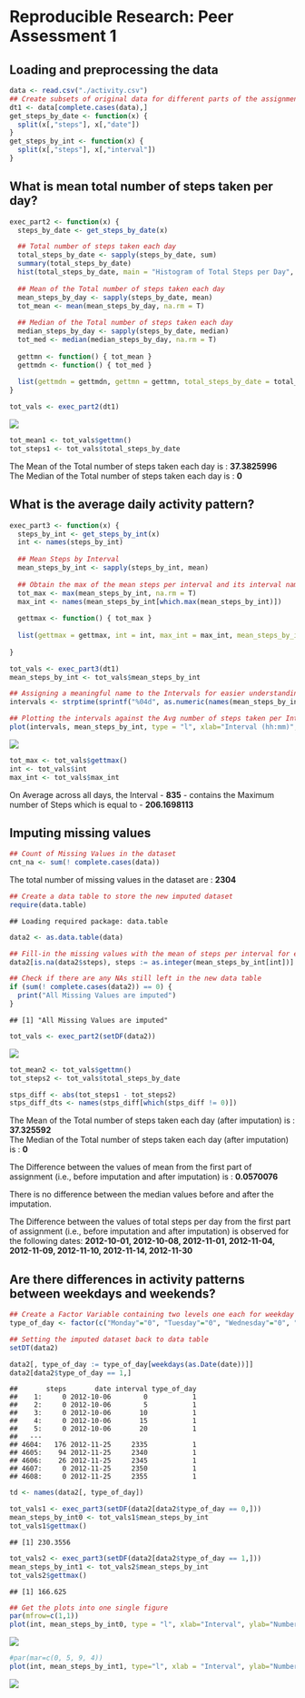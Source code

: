 # Reproducible Research: Peer Assessment 1


## Loading and preprocessing the data

```r
data <- read.csv("./activity.csv")
## Create subsets of original data for different parts of the assignment
dt1 <- data[complete.cases(data),]
get_steps_by_date <- function(x) {
  split(x[,"steps"], x[,"date"])
}
get_steps_by_int <- function(x) { 
  split(x[,"steps"], x[,"interval"])
}
```

## What is mean total number of steps taken per day?

```r
exec_part2 <- function(x) {
  steps_by_date <- get_steps_by_date(x)

  ## Total number of steps taken each day
  total_steps_by_date <- sapply(steps_by_date, sum)
  summary(total_steps_by_date) 
  hist(total_steps_by_date, main = "Histogram of Total Steps per Day", xlab = "Total Steps per Day")
  
  ## Mean of the Total number of steps taken each day
  mean_steps_by_day <- sapply(steps_by_date, mean)
  tot_mean <- mean(mean_steps_by_day, na.rm = T)
  
  ## Median of the Total number of steps taken each day
  median_steps_by_day <- sapply(steps_by_date, median)
  tot_med <- median(median_steps_by_day, na.rm = T)
  
  gettmn <- function() { tot_mean }
  gettmdn <- function() { tot_med }
  
  list(gettmdn = gettmdn, gettmn = gettmn, total_steps_by_date = total_steps_by_date, mean_steps_by_day = mean_steps_by_day)
}

tot_vals <- exec_part2(dt1)
```

![](PA1_template_files/figure-html/Part2-1.png) 

```r
tot_mean1 <- tot_vals$gettmn()
tot_steps1 <- tot_vals$total_steps_by_date
```

The Mean of the Total number of steps taken each day is : **37.3825996**  
The Median of the Total number of steps taken each day is : **0**  


## What is the average daily activity pattern?

```r
exec_part3 <- function(x) {
  steps_by_int <- get_steps_by_int(x)
  int <- names(steps_by_int)
  
  ## Mean Steps by Interval
  mean_steps_by_int <- sapply(steps_by_int, mean)
  
  ## Obtain the max of the mean steps per interval and its interval name
  tot_max <- max(mean_steps_by_int, na.rm = T)
  max_int <- names(mean_steps_by_int[which.max(mean_steps_by_int)])
  
  gettmax <- function() { tot_max }
  
  list(gettmax = gettmax, int = int, max_int = max_int, mean_steps_by_int = mean_steps_by_int)
  
}

tot_vals <- exec_part3(dt1)
mean_steps_by_int <- tot_vals$mean_steps_by_int

## Assigning a meaningful name to the Intervals for easier understanding
intervals <- strptime(sprintf("%04d", as.numeric(names(mean_steps_by_int))), format="%H%M")

## Plotting the intervals against the Avg number of steps taken per Interval across all days
plot(intervals, mean_steps_by_int, type = "l", xlab="Interval (hh:mm)", ylab="Steps per interval")
```

![](PA1_template_files/figure-html/Part3-1.png) 

```r
tot_max <- tot_vals$gettmax()
int <- tot_vals$int
max_int <- tot_vals$max_int
```
On Average across all days, the Interval - **835** - contains the Maximum number of Steps which is equal to - **206.1698113**  

## Imputing missing values  


```r
## Count of Missing Values in the dataset  
cnt_na <- sum(! complete.cases(data))
```
The total number of missing values in the dataset are : **2304**  


```r
## Create a data table to store the new imputed dataset
require(data.table)
```

```
## Loading required package: data.table
```

```r
data2 <- as.data.table(data)

## Fill-in the missing values with the mean of steps per interval for each missing value
data2[is.na(data2$steps), steps := as.integer(mean_steps_by_int[int])]

## Check if there are any NAs still left in the new data table
if (sum(! complete.cases(data2)) == 0) {
  print("All Missing Values are imputed")
}
```

```
## [1] "All Missing Values are imputed"
```

```r
tot_vals <- exec_part2(setDF(data2))
```

![](PA1_template_files/figure-html/Part5-1.png) 

```r
tot_mean2 <- tot_vals$gettmn()
tot_steps2 <- tot_vals$total_steps_by_date

stps_diff <- abs(tot_steps1 - tot_steps2)
stps_diff_dts <- names(stps_diff[which(stps_diff != 0)])
```

The Mean of the Total number of steps taken each day (after imputation) is : **37.325592**  
The Median of the Total number of steps taken each day (after imputation) is : **0** 

The Difference between the values of mean from the first part of assignment (i.e., before imputation and after imputation) is : **0.0570076**

There is no difference between the median values before and after the imputation.

The Difference between the values of total steps per day from the first part of assignment (i.e., before imputation and after imputation) is observed for the following dates: 
**2012-10-01, 2012-10-08, 2012-11-01, 2012-11-04, 2012-11-09, 2012-11-10, 2012-11-14, 2012-11-30**

## Are there differences in activity patterns between weekdays and weekends?


```r
## Create a Factor Variable containing two levels one each for weekday and weekend
type_of_day <- factor(c("Monday"="0", "Tuesday"="0", "Wednesday"="0", "Thursday"="0", "Friday"="0", "Saturday"="1", "Sunday"="1"), levels = c("weekday"="0","weekend"="1"))

## Setting the imputed dataset back to data table
setDT(data2)

data2[, type_of_day := type_of_day[weekdays(as.Date(date))]]
data2[data2$type_of_day == 1,]
```

```
##       steps       date interval type_of_day
##    1:     0 2012-10-06        0           1
##    2:     0 2012-10-06        5           1
##    3:     0 2012-10-06       10           1
##    4:     0 2012-10-06       15           1
##    5:     0 2012-10-06       20           1
##   ---                                      
## 4604:   176 2012-11-25     2335           1
## 4605:    94 2012-11-25     2340           1
## 4606:    26 2012-11-25     2345           1
## 4607:     0 2012-11-25     2350           1
## 4608:     0 2012-11-25     2355           1
```

```r
td <- names(data2[, type_of_day])

tot_vals1 <- exec_part3(setDF(data2[data2$type_of_day == 0,]))
mean_steps_by_int0 <- tot_vals1$mean_steps_by_int
tot_vals1$gettmax()
```

```
## [1] 230.3556
```

```r
tot_vals2 <- exec_part3(setDF(data2[data2$type_of_day == 1,]))
mean_steps_by_int1 <- tot_vals2$mean_steps_by_int
tot_vals2$gettmax()
```

```
## [1] 166.625
```

```r
## Get the plots into one single figure
par(mfrow=c(1,1))
plot(int, mean_steps_by_int0, type = "l", xlab="Interval", ylab="Number of Steps", main = "weekday")
```

![](PA1_template_files/figure-html/Part6-1.png) 

```r
#par(mar=c(0, 5, 9, 4))
plot(int, mean_steps_by_int1, type="l", xlab = "Interval", ylab="Number of Steps", main = "weekend")
```

![](PA1_template_files/figure-html/Part6-2.png) 

